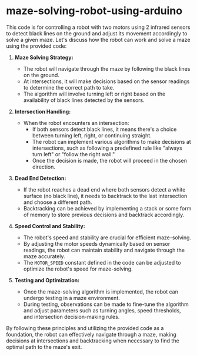 # maze-solving-robot-using-arduino
This code is for controlling a robot with two motors using 2 infrared sensors to detect black lines on the ground and adjust its movement accordingly to solve a given maze. 
Let's discuss how the robot can work and solve a maze using the provided code:

1. **Maze Solving Strategy:**
   - The robot will navigate through the maze by following the black lines on the ground.
   - At intersections, it will make decisions based on the sensor readings to determine the correct path to take.
   - The algorithm will involve turning left or right based on the availability of black lines detected by the sensors.

2. **Intersection Handling:**
   - When the robot encounters an intersection:
     - If both sensors detect black lines, it means there's a choice between turning left, right, or continuing straight.
     - The robot can implement various algorithms to make decisions at intersections, such as following a predefined rule like "always turn left" or "follow the right wall."
     - Once the decision is made, the robot will proceed in the chosen direction.

3. **Dead End Detection:**
   - If the robot reaches a dead end where both sensors detect a white surface (no black line), it needs to backtrack to the last intersection and choose a different path.
   - Backtracking can be achieved by implementing a stack or some form of memory to store previous decisions and backtrack accordingly.

4. **Speed Control and Stability:**
   - The robot's speed and stability are crucial for efficient maze-solving.
   - By adjusting the motor speeds dynamically based on sensor readings, the robot can maintain stability and navigate through the maze accurately.
   - The `MOTOR_SPEED` constant defined in the code can be adjusted to optimize the robot's speed for maze-solving.

5. **Testing and Optimization:**
   - Once the maze-solving algorithm is implemented, the robot can undergo testing in a maze environment.
   - During testing, observations can be made to fine-tune the algorithm and adjust parameters such as turning angles, speed thresholds, and intersection decision-making rules.

By following these principles and utilizing the provided code as a foundation, the robot can effectively navigate through a maze, making decisions at intersections and backtracking when necessary to find the optimal path to the maze's exit.
